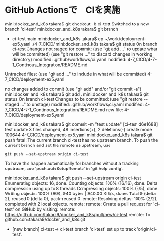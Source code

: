 # GitHub Actionsで　CIを実施


mini:docker_and_k8s takara$ git checkout -b ci-test
Switched to a new branch 'ci-test'
mini:docker_and_k8s takara$ git branch
* ci-test
  main
mini:docker_and_k8s takara$ cp ~/work/deployment-ex5.yaml ./4-7_CICD/
mini:docker_and_k8s takara$ git status
On branch ci-test
Changes not staged for commit:
  (use "git add <file>..." to update what will be committed)
  (use "git restore <file>..." to discard changes in working directory)
        modified:   .github/workflows/ci.yaml
        modified:   4-7_CICD/4-7-1_Continous_Integration/README.md

Untracked files:
  (use "git add <file>..." to include in what will be committed)
        4-7_CICD/deployment-ex5.yaml

no changes added to commit (use "git add" and/or "git commit -a")
mini:docker_and_k8s takara$ git add .
mini:docker_and_k8s takara$ git status
On branch ci-test
Changes to be committed:
  (use "git restore --staged <file>..." to unstage)
        modified:   .github/workflows/ci.yaml
        modified:   4-7_CICD/4-7-1_Continous_Integration/README.md
        new file:   4-7_CICD/deployment-ex5.yaml

mini:docker_and_k8s takara$ git commit -m "test update"
[ci-test d6e1688] test update
 3 files changed, 48 insertions(+), 2 deletions(-)
 create mode 100644 4-7_CICD/deployment-ex5.yaml
mini:docker_and_k8s takara$ git push
fatal: The current branch ci-test has no upstream branch.
To push the current branch and set the remote as upstream, use

    git push --set-upstream origin ci-test

To have this happen automatically for branches without a tracking
upstream, see 'push.autoSetupRemote' in 'git help config'.

mini:docker_and_k8s takara$ git push --set-upstream origin ci-test
Enumerating objects: 16, done.
Counting objects: 100% (16/16), done.
Delta compression using up to 8 threads
Compressing objects: 100% (5/5), done.
Writing objects: 100% (9/9), 940 bytes | 940.00 KiB/s, done.
Total 9 (delta 2), reused 0 (delta 0), pack-reused 0
remote: Resolving deltas: 100% (2/2), completed with 2 local objects.
remote: 
remote: Create a pull request for 'ci-test' on GitHub by visiting:
remote:      https://github.com/takara9/docker_and_k8s/pull/new/ci-test
remote: 
To github.com:takara9/docker_and_k8s.git
 * [new branch]      ci-test -> ci-test
branch 'ci-test' set up to track 'origin/ci-test'.

